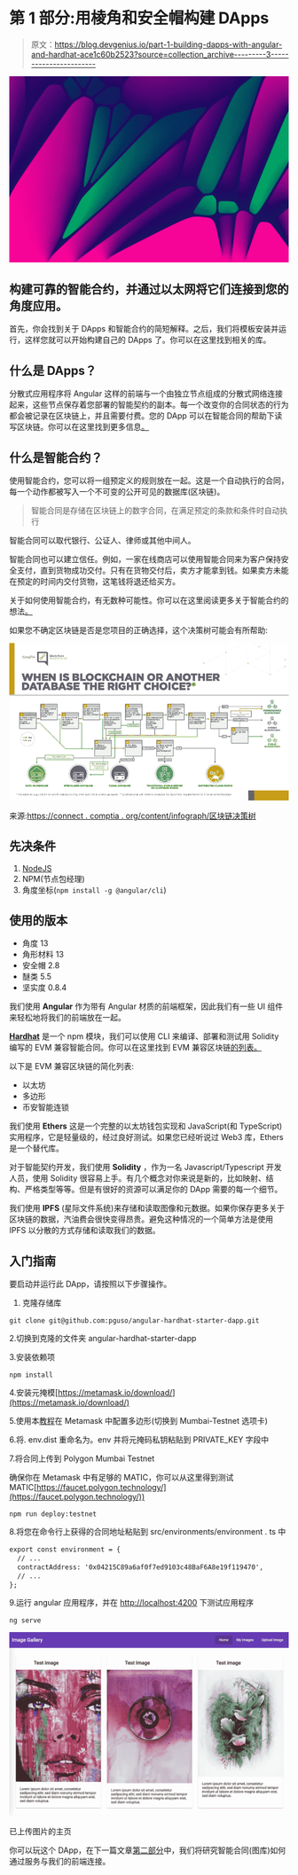 # 第 1 部分:用棱角和安全帽构建 DApps

> 原文：<https://blog.devgenius.io/part-1-building-dapps-with-angular-and-hardhat-ace1c60b2523?source=collection_archive---------3----------------------->

![](img/dffff024af66900c76d3a735044b8e69.png)

## 构建可靠的智能合约，并通过以太网将它们连接到您的角度应用。

首先，你会找到关于 DApps 和智能合约的简短解释。之后，我们将模板安装并运行，这样您就可以开始构建自己的 DApps 了。你可以在这里找到相关的库。

## 什么是 DApps？

分散式应用程序将 Angular 这样的前端与一个由独立节点组成的分散式网络连接起来，这些节点保存着您部署的智能契约的副本。每一个改变你的合同状态的行为都会被记录在区块链上，并且需要付费。您的 DApp 可以在智能合同的帮助下读写区块链。你可以在这里找到更多信息[。](https://ethereum.org/en/developers/docs/dapps/)

## 什么是智能合约？

使用智能合约，您可以将一组预定义的规则放在一起。这是一个自动执行的合同，每一个动作都被写入一个不可变的公开可见的数据库(区块链)。

> 智能合同是存储在区块链上的数字合同，在满足预定的条款和条件时自动执行

智能合同可以取代银行、公证人、律师或其他中间人。

智能合同也可以建立信任。例如，一家在线商店可以使用智能合同来为客户保持安全支付，直到货物成功交付。只有在货物交付后，卖方才能拿到钱。如果卖方未能在预定的时间内交付货物，这笔钱将退还给买方。

关于如何使用智能合约，有无数种可能性。你可以在这里阅读更多关于智能合约的想法[。](https://www.ibm.com/topics/smart-contracts)

如果您不确定区块链是否是您项目的正确选择，这个决策树可能会有所帮助:

![](img/f9c4e2f884b562f027173c365e00604c.png)

来源:[https://connect . comptia . org/content/infograph/区块链决策树](https://connect.comptia.org/content/infographic/blockchain-decision-tree)

## 先决条件

1.  [NodeJS](http://nodejs.org/)
2.  NPM(节点包经理)
3.  角度坐标(`npm install -g @angular/cli`)

## 使用的版本

*   角度 13
*   角形材料 13
*   安全帽 2.8
*   醚类 5.5
*   坚实度 0.8.4

我们使用 **Angular** 作为带有 Angular 材质的前端框架，因此我们有一些 UI 组件来轻松地将我们的前端放在一起。

[**Hardhat**](https://github.com/nomiclabs/hardhat) 是一个 npm 模块，我们可以使用 CLI 来编译、部署和测试用 Solidity 编写的 EVM 兼容智能合同。你可以在这里找到 EVM 兼容区块链[的列表。](https://coinguides.org/evm-blockchains-add-evm-network/)

以下是 EVM 兼容区块链的简化列表:

*   以太坊
*   多边形
*   币安智能连锁

我们使用 **Ethers** 这是一个完整的以太坊钱包实现和 JavaScript(和 TypeScript)实用程序，它是轻量级的，经过良好测试。如果您已经听说过 Web3 库，Ethers 是一个替代库。

对于智能契约开发，我们使用 **Solidity** ，作为一名 Javascript/Typescript 开发人员，使用 Solidity 很容易上手。有几个概念对你来说是新的，比如映射、结构、严格类型等等。但是有很好的资源可以满足你的 DApp 需要的每一个细节。

我们使用 **IPFS** (星际文件系统)来存储和读取图像和元数据。如果你保存更多关于区块链的数据，汽油费会很快变得昂贵。避免这种情况的一个简单方法是使用 IPFS 以分散的方式存储和读取我们的数据。

## 入门指南

要启动并运行此 DApp，请按照以下步骤操作。

1.  克隆存储库

```
git clone git@github.com:pguso/angular-hardhat-starter-dapp.git
```

2.切换到克隆的文件夹 angular-hardhat-starter-dapp

3.安装依赖项

```
npm install
```

4.安装元掩模[https://metamask.io/download/](https://metamask.io/download/)

5.使用本[教程](https://docs.matic.today/docs/develop/metamask/config-polygon-on-metamask/)在 Metamask 中配置多边形(切换到 Mumbai-Testnet 选项卡)

6.将. env.dist 重命名为。env 并将元掩码私钥粘贴到 PRIVATE_KEY 字段中

7.将合同上传到 Polygon Mumbai Testnet

确保你在 Metamask 中有足够的 MATIC，你可以从这里得到测试 MATIC[https://faucet.polygon.technology/](https://faucet.polygon.technology/))

```
npm run deploy:testnet
```

8.将您在命令行上获得的合同地址粘贴到 src/environments/environment . ts 中

```
export const environment = {
  // ...
  contractAddress: '0x04215C89a6af0f7ed9103c48BaF6A8e19f119470',
  // ...
};
```

9.运行 angular 应用程序，并在 [http://localhost:4200](http://localhost:4200) 下测试应用程序

```
ng serve
```

![](img/3796bde7df06c61e07f69051b68f2ae5.png)

已上传图片的主页

你可以玩这个 DApp，在下一篇文章[第二部分](https://pguso.medium.com/part-2-smart-contract-and-angular-service-interaction-5862f6ec3f48)中，我们将研究智能合同(图库)如何通过服务与我们的前端连接。